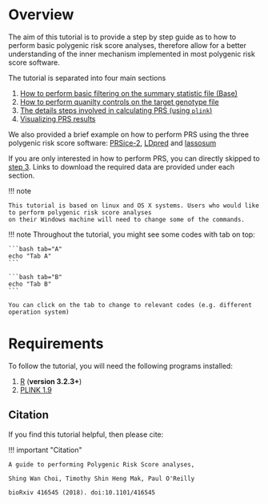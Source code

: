 # Overview 
The aim of this tutorial is to provide a step by step guide as to how to perform basic polygenic risk score analyses, therefore
allow for a better understanding of the inner mechanism implemented in most polygenic risk score software. 

The tutorial is separated into four main sections

1. [How to perform basic filtering on the summary statistic file (Base)](base.md)
2. [How to perform quanilty controls on the target genotype file](target.md)
3. [The details steps involved in calculating PRS (using `plink`)](plink.md)
4. [Visualizing PRS results](plink_visual.md)

We also provided a brief example on how to perform PRS using the three polygenic risk score software: [PRSice-2](prsice.md), [LDpred](ldpred.md) and [lassosum](lassosum.md)

If you are only interested in how to perform PRS, you can directly skipped to [step 3](plink.md). Links to download the required data are provided under each section.

!!! note

    This tutorial is based on linux and OS X systems. Users who would like to perform polygenic risk score analyses
    on their Windows machine will need to change some of the commands.

!!! note
    Throughout the tutorial, you might see some codes with tab on top:

    ```bash tab="A"
    echo "Tab A"
    ```

    ```bash tab="B"
    echo "Tab B"
    ```

    You can click on the tab to change to relevant codes (e.g. different operation system)

# Requirements
To follow the tutorial, you will need the following programs installed:

1. [R](https://www.r-project.org/) (**version 3.2.3+**)
2. [PLINK 1.9](https://www.cog-genomics.org/plink2)

## Citation
If you find this tutorial helpful, then please cite:

!!! important "Citation"

    A guide to performing Polygenic Risk Score analyses, 
    
    Shing Wan Choi, Timothy Shin Heng Mak, Paul O'Reilly 
    
    bioRxiv 416545 (2018). doi:10.1101/416545
